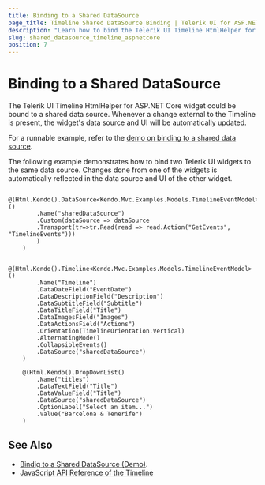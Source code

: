 ```yaml
---
title: Binding to a Shared DataSource
page_title: Timeline Shared DataSource Binding | Telerik UI for ASP.NET Core HTML Helpers
description: "Learn how to bind the Telerik UI Timeline HtmlHelper for ASP.NET Core widget to a shared data source."
slug: shared_datasource_timeline_aspnetcore
position: 7
---
```


# Binding to a Shared DataSource

The Telerik UI Timeline HtmlHelper for ASP.NET Core widget could be bound to a shared data source. Whenever a change external to the Timeline is present, the widget's data source and UI will be automatically updated.

For a runnable example, refer to the [demo on binding to a shared data source](https://demos.telerik.com/aspnet-core/timeline/shared-datasource).

The following example demonstrates how to bind two Telerik UI widgets to the same data source. Changes done from one of the widgets is automatically reflected in the data source and UI of the other widget.

```
    @(Html.Kendo().DataSource<Kendo.Mvc.Examples.Models.TimelineEventModel>()
        .Name("sharedDataSource")
        .Custom(dataSource => dataSource
        .Transport(tr=>tr.Read(read => read.Action("GetEvents", "TimelineEvents")))
        )
    )

    @(Html.Kendo().Timeline<Kendo.Mvc.Examples.Models.TimelineEventModel>()
        .Name("Timeline")
        .DataDateField("EventDate")
        .DataDescriptionField("Description")
        .DataSubtitleField("Subtitle")
        .DataTitleField("Title")
        .DataImagesField("Images")
        .DataActionsField("Actions")
        .Orientation(TimelineOrientation.Vertical)
        .AlternatingMode()
        .CollapsibleEvents()
        .DataSource("sharedDataSource")
    )

    @(Html.Kendo().DropDownList()
        .Name("titles")
        .DataTextField("Title")
        .DataValueField("Title")
        .DataSource("sharedDataSource")
        .OptionLabel("Select an item...")
        .Value("Barcelona & Tenerife")
    )
```

## See Also

* [Bindig to a Shared DataSource (Demo)](https://demos.telerik.com/aspnet-core/timeline/shared-datasource).
* [JavaScript API Reference of the Timeline](/api/javascript/ui/timeline)